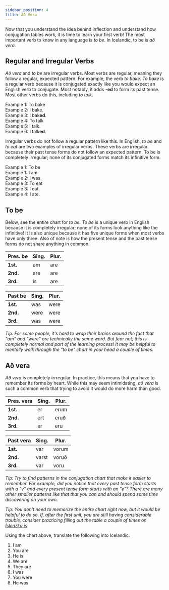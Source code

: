 ```yaml
---
sidebar_position: 4
title: Að Vera
---
```


Now that you understand the idea behind inflection and understand how conjugation tables work, it is time to learn your first verb! The most important verb to know in any language is *to be*. In Icelandic, to be is *að vera*. 

## Regular and Irregular Verbs

*Að vera* and *to be* are irregular verbs. Most verbs are regular, meaning they follow a regular, expected pattern. For example, the verb *to bake*. *To bake* is a regular verb because it is conjugated exactly like you would expect an English verb to conjugate. Most notably, it adds **-ed** to form its past tense. Most other verbs do this, including *to talk*.

Example 1: To bake \
Example 2: I bake. \
Example 3: I bak**ed**. \
Example 4: To talk \
Example 5: I talk.\
Example 6: I talk**ed**.

Irregular verbs do not follow a regular pattern like this. In English, *to be* and *to eat* are two examples of irregular verbs. These verbs are irregular because their past tense forms do not follow an expected pattern. To be is completely irregular; none of its conjugated forms match its infinitive form. 

Example 1: To be \
Example 1: I am. \
Example 2: I was. \
Example 3: To eat \
Example 3: I eat. \
Example 4: I ate. 

## To be
Below, see the entire chart for *to be.* *To be* is a unique verb in English because it is completely irregular; none of its forms look anything like the infinitive! It is also unique because it has five unique forms when most verbs have only three. Also of note is how the present tense and the past tense forms do not share anything in common. 

| Pres. be | **Sing.** | **Plur.** |
|----------|-----------|-----------|
| **1st.** | am        | are       |
| **2nd.** | are       | are       |
| **3rd.** | is        | are       |

| Past be  | **Sing.** | **Plur.** |
|----------|-----------|-----------|
| **1st.** | was       | were      |
| **2nd.** | were      | were      |
| **3rd.** | was       | were      |

*Tip: For some people, it's hard to wrap their brains around the fact that "am" and "were" are technically the same word. But fear not; this is completely normal and part of the learning process! It may be helpful to mentally walk through the "to be" chart in your head a couple of times.*

## Að vera

*Að vera* is completely irrregular. In practice, this means that you have to remember its forms by heart. While this may seem intimidating, *að vera* is such a common verb that trying to avoid it would do more harm than good. 

| Pres. vera | **Sing.** | **Plur.** |
|------------|-----------|-----------|
| **1st.**   | er        | erum      |
| **2nd.**   | ert       | eruð      |
| **3rd.**   | er        | eru      |

| Past vera | **Sing.** | **Plur.** |
|------------|-----------|-----------|
| **1st.**   | var       | vorum     |
| **2nd.**   | varst     | voruð     |
| **3rd.**   | var       | voru      |

*Tip: Try to find patterns in the conjugation chart that make it easier to remember. For example, did you notice that every past tense form starts with a "v" and every present tense form starts with an "e"? There are many other smaller patterns like that that you can and should spend some time discovering on your own.*

*Tip: You don't need to memorize the entire chart right now, but it would be helpful to do so. If, after the first unit, you are still having considerable trouble, consider practicing filling out the table a couple of times on [Íslenzka.is](https://islenzka.is/aefingar/leita.html)*.

Using the chart above, translate the following into Icelandic:
1. I am
2. You are 
3. He is  
4. We are
5. They are
6. I was
7. You were
8. He was




